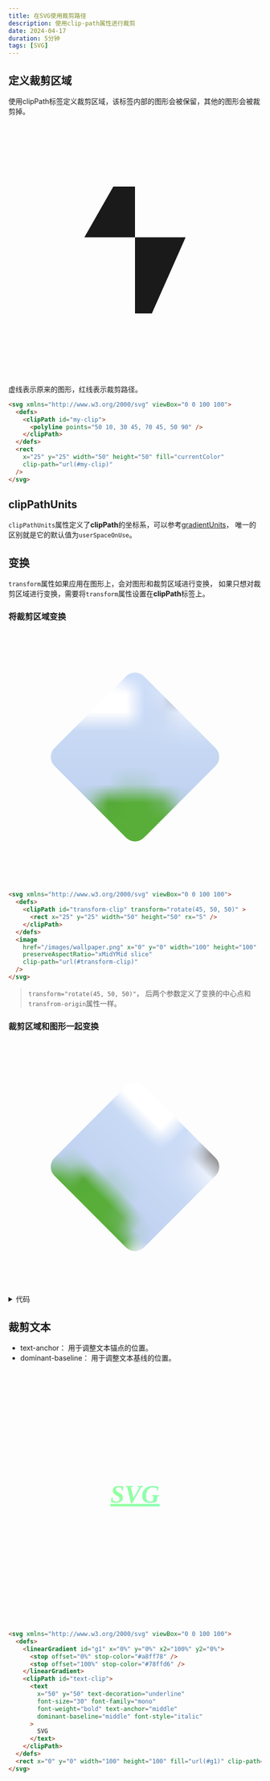 ```yaml
---
title: 在SVG使用裁剪路径
description: 使用clip-path属性进行裁剪
date: 2024-04-17
duration: 5分钟
tags: [SVG]
---
```


## 定义裁剪区域

使用clipPath标签定义裁剪区域，该标签内部的图形会被保留，其他的图形会被裁剪掉。

<svg svg xmlns="http://www.w3.org/2000/svg" viewBox="0 0 100 100">
  <defs>
    <clipPath id="my-clip">
      <polyline points="50 10, 30 45, 70 45, 50 90" />
    </clipPath>
  </defs>
    <rect class="fill-primary" x="25" y="25" width="50" height="50" fill="currentColor" clip-path="url(#my-clip)" />
    <rect slot="tooltip" class="stroke-accent" stroke-dasharray="2" stroke-width="0.5" fill="none" x="25" y="25" width="50" height="50" />
</svg>

虚线表示原来的图形，红线表示裁剪路径。

```html
<svg xmlns="http://www.w3.org/2000/svg" viewBox="0 0 100 100">
  <defs>
    <clipPath id="my-clip">
      <polyline points="50 10, 30 45, 70 45, 50 90" />
    </clipPath>
  </defs>
  <rect
    x="25" y="25" width="50" height="50" fill="currentColor"
    clip-path="url(#my-clip)"
  />
</svg>
```

## clipPathUnits

`clipPathUnits`属性定义了**clipPath**的坐标系，可以参考[gradientUnits](/notes/zh-cn/svg-gradient#gradientunits%E5%B1%9E%E6%80%A7)，
唯一的区别就是它的默认值为`userSpaceOnUse`。

## 变换

`transform`属性如果应用在图形上，会对图形和裁剪区域进行变换，
如果只想对裁剪区域进行变换，需要将`transform`属性设置在**clipPath**标签上。

### 将裁剪区域变换

<svg svg xmlns="http://www.w3.org/2000/svg" viewBox="0 0 100 100">
  <defs>
    <clipPath id="transform-clip" transform="rotate(45, 50, 50)" >
      <rect x="25" y="25" width="50" height="50" rx="5" />
    </clipPath>
  </defs>
  <image
    href="/images/wallpaper.png" x="0" y="0" width="100" height="100"
    preserveAspectRatio="xMidYMid slice"
    clip-path="url(#transform-clip)"
  />
</svg>

```html /transform="rotate(45, 50, 50)"/
<svg xmlns="http://www.w3.org/2000/svg" viewBox="0 0 100 100">
  <defs>
    <clipPath id="transform-clip" transform="rotate(45, 50, 50)" >
      <rect x="25" y="25" width="50" height="50" rx="5" />
    </clipPath>
  </defs>
  <image
    href="/images/wallpaper.png" x="0" y="0" width="100" height="100"
    preserveAspectRatio="xMidYMid slice"
    clip-path="url(#transform-clip)"
  />
</svg>
```

> `transform="rotate(45, 50, 50)"`，
> 后两个参数定义了变换的中心点和`transfrom-origin`属性一样。

### 裁剪区域和图形一起变换

<svg svg xmlns="http://www.w3.org/2000/svg" viewBox="0 0 100 100">
  <defs>
    <clipPath id="clip">
      <rect x="25" y="25" width="50" height="50" rx="5" />
    </clipPath>
  </defs>
  <image
    href="/images/wallpaper.png" x="0" y="0" width="100" height="100"
    preserveAspectRatio="xMidYMid slice"
    clip-path="url(#clip)"
    transform="rotate(45, 50, 50)"
  />
</svg>

<details>
<summary>代码</summary>

```html
<svg xmlns="http://www.w3.org/2000/svg" viewBox="0 0 100 100">
  <defs>
    <clipPath id="clip">
      <rect x="25" y="25" width="50" height="50" rx="5" />
    </clipPath>
  </defs>
  <image
    href="/images/wallpaper.png" x="0" y="0" width="100" height="100"
    preserveAspectRatio="xMidYMid slice"
    clip-path="url(#clip)"
    transform="rotate(45, 50, 50)"
  />
</svg>
```

</details>

## 裁剪文本

- text-anchor： 用于调整文本锚点的位置。
- dominant-baseline： 用于调整文本基线的位置。

<svg svg xmlns="http://www.w3.org/2000/svg" viewBox="0 0 100 100">
  <defs>
    <linearGradient id="g1" x="0%" y="0%" x2="100%" y2="0%">
      <stop offset="0%" stop-color="#a8ff78" />
      <stop offset="100%" stop-color="#78ffd6" />
    </linearGradient>
    <clipPath id="text-clip">
      <text
        x="50" y="50" text-decoration="underline"
        font-size="10" font-family="mono"
        font-weight="bold" text-anchor="middle"
        dominant-baseline="middle" font-style="italic"
      >SVG</text>
    </clipPath>
  </defs>
  <rect x="0" y="0" width="100" height="100" fill="url(#g1)" clip-path="url(#text-clip)" />
</svg>

```html
<svg xmlns="http://www.w3.org/2000/svg" viewBox="0 0 100 100">
  <defs>
    <linearGradient id="g1" x="0%" y="0%" x2="100%" y2="0%">
      <stop offset="0%" stop-color="#a8ff78" />
      <stop offset="100%" stop-color="#78ffd6" />
    </linearGradient>
    <clipPath id="text-clip">
      <text
        x="50" y="50" text-decoration="underline"
        font-size="30" font-family="mono"
        font-weight="bold" text-anchor="middle"
        dominant-baseline="middle" font-style="italic"
      >
        SVG
      </text>
    </clipPath>
  </defs>
  <rect x="0" y="0" width="100" height="100" fill="url(#g1)" clip-path="url(#text-clip)" />
</svg>
```
